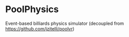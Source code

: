 # PoolPhysics
Event-based billiards physics simulator (decoupled from https://github.com/jzitelli/poolvr)
